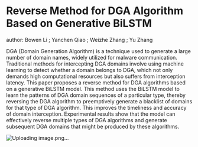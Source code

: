 # Reverse Method for DGA Algorithm Based on Generative BiLSTM

author: Bowen Li ;
Yanchen Qiao ;
Weizhe Zhang ;
Yu Zhang

DGA (Domain Generation Algorithm) is a technique used to generate a large number of domain names, widely utilized for malware communication. Traditional methods for intercepting DGA domains involve using machine learning to detect whether a domain belongs to DGA, which not only demands high computational resources but also suffers from interception latency. This paper proposes a reverse  method for DGA algorithms based on a generative BiLSTM model. This method uses the BiLSTM model to learn the patterns of DGA domain sequences of a particular type, thereby reversing the DGA algorithm to preemptively generate a blacklist of domains for that type of DGA algorithm. This improves the timeliness and accuracy of domain interception. Experimental results show that the model can effectively reverse multiple types of DGA algorithms and generate subsequent DGA domains that might be produced by these algorithms.

![Uploading image.png…]()

